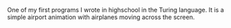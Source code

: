 One of my first programs I wrote in highschool in the Turing language. It is a simple airport animation with airplanes moving across the screen.
